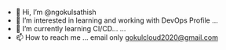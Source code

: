 - 👋 Hi, I’m @ngokulsathish
- 👀 I’m interested in learning and working with DevOps Profile ...
- 🌱 I’m currently learning CI/CD... ...
- 📫 How to reach me ... email only gokulcloud2020@gmail.com

<!---
ngokulsathish/ngokulsathish is a ✨ special ✨ repository because its `README.md` (this file) appears on your GitHub profile.
You can click the Preview link to take a look at your changes.
--->
